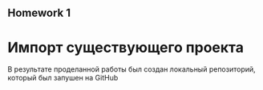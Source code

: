 ## Homework 1
# Импорт существующего проекта

В результате проделанной работы был создан локальный репозиторий, который был запушен на GitHub
